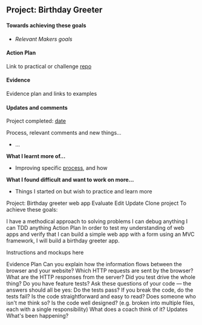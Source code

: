 ## Project: Birthday Greeter

#### Towards achieving these goals

- _Relevant Makers goals_


#### Action Plan

Link to practical or challenge [repo]()


#### Evidence

Evidence plan and links to examples


#### Updates and comments

Project completed: [date](link/to/repo)

Process, relevant comments and new things...
- ...


**What I learnt more of...**

- Improving specific [process](), and how


**What I found difficult and want to work on more...**

- Things I started on but wish to practice and learn more


Project: Birthday greeter web app
Evaluate Edit Update  Clone project
To achieve these goals:

I have a methodical approach to solving problems
I can debug anything
I can TDD anything
Action Plan
In order to test my understanding of web apps and verify that I can build a simple web app with a form using an MVC framework, I will build a birthday greeter app.

Instructions and mockups here

Evidence Plan
Can you explain how the information flows between the browser and your website?
Which HTTP requests are sent by the browser?
What are the HTTP responses from the server?
Did you test drive the whole thing?
Do you have feature tests?
Ask these questions of your code — the answers should all be yes:
Do the tests pass?
If you break the code, do the tests fail?
Is the code straightforward and easy to read? Does someone who isn't me think so?
Is the code well designed? (e.g. broken into multiple files, each with a single responsibility)
What does a coach think of it?
Updates
What's been happening?